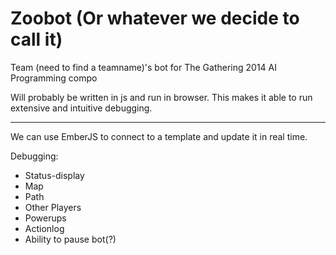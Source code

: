 Zoobot (Or whatever we decide to call it)
======
Team (need to find a teamname)'s bot for The Gathering 2014 AI Programming compo   

Will probably be written in js and run in browser. This makes it able to run extensive and intuitive debugging.

---

We can use EmberJS to connect to a template and update it in real time.   

Debugging:
- Status-display
- Map
 - Path
 - Other Players
 - Powerups
- Actionlog
- Ability to pause bot(?)
